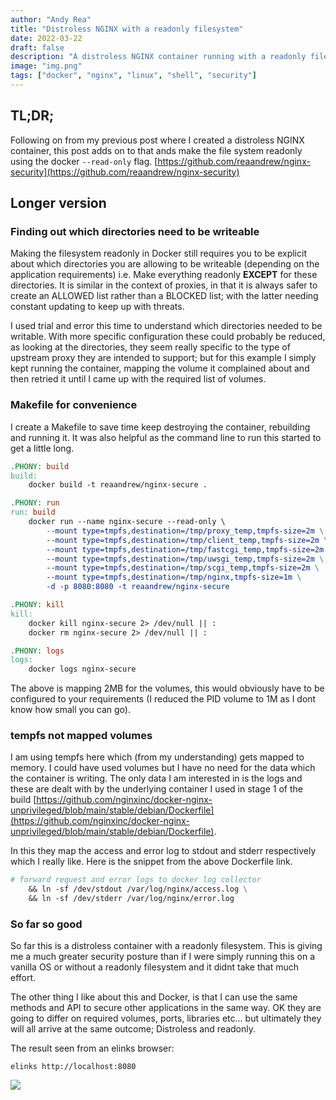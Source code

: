 ```yaml
---
author: "Andy Rea"
title: "Distroless NGINX with a readonly filesystem"
date: 2022-03-22
draft: false
description: "A distroless NGINX container running with a readonly filesystem"
image: "img.png"
tags: ["docker", "nginx", "linux", "shell", "security"]
---
```


## TL;DR;

Following on from my previous post where I created a distroless NGINX container, this post adds on to that ands make the file system readonly using the docker `--read-only` flag.  [https://github.com/reaandrew/nginx-security](https://github.com/reaandrew/nginx-security)

## Longer version

### Finding out which directories need to be writeable

Making the filesystem readonly in Docker still requires you to be explicit about which directories you are allowing to be writeable (depending on the application requirements) i.e. Make everything readonly **EXCEPT** for these directories.  It is similar in the context of proxies, in that it is always safer to create an ALLOWED list rather than a BLOCKED list; with the latter needing constant updating to keep up with threats.

I used trial and error this time to understand which directories needed to be writable.  With more specific configuration these could probably be reduced, as looking at the directories, they seem really specific to the type of upstream proxy they are intended to support; but for this example I simply kept running the container, mapping the volume it complained about and then retried it until I came up with the required list of volumes.

### Makefile for convenience

I create a Makefile to save time keep destroying the container, rebuilding and running it.  It was also helpful as the command line to run this started to get a little long. 

```Makefile
.PHONY: build
build:
	docker build -t reaandrew/nginx-secure .

.PHONY: run
run: build
	docker run --name nginx-secure --read-only \
		--mount type=tmpfs,destination=/tmp/proxy_temp,tmpfs-size=2m \
		--mount type=tmpfs,destination=/tmp/client_temp,tmpfs-size=2m \
		--mount type=tmpfs,destination=/tmp/fastcgi_temp,tmpfs-size=2m \
		--mount type=tmpfs,destination=/tmp/uwsgi_temp,tmpfs-size=2m \
		--mount type=tmpfs,destination=/tmp/scgi_temp,tmpfs-size=2m \
		--mount type=tmpfs,destination=/tmp/nginx,tmpfs-size=1m \
		-d -p 8080:8080 -t reaandrew/nginx-secure

.PHONY: kill
kill:
	docker kill nginx-secure 2> /dev/null || :
	docker rm nginx-secure 2> /dev/null || :

.PHONY: logs
logs:
	docker logs nginx-secure
```

The above is mapping 2MB for the volumes, this would obviously have to be configured to your requirements (I reduced the PID volume to 1M as I dont know how small you can go).

### tempfs not mapped volumes

I am using tempfs here which (from my understanding) gets mapped to memory.  I could have used volumes but I have no need for the data which the container is writing.  The only data I am interested in is the logs and these are dealt with by the underlying container I used in stage 1 of the build [https://github.com/nginxinc/docker-nginx-unprivileged/blob/main/stable/debian/Dockerfile](https://github.com/nginxinc/docker-nginx-unprivileged/blob/main/stable/debian/Dockerfile).

In this they map the access and error log to stdout and stderr respectively which I really like.  Here is the snippet from the above Dockerfile link.

```Dockerfile
# forward request and error logs to docker log collector
    && ln -sf /dev/stdout /var/log/nginx/access.log \
    && ln -sf /dev/stderr /var/log/nginx/error.log
```

### So far so good

So far this is a distroless container with a readonly filesystem.  This is giving me a much greater security posture than if I were simply running this on a vanilla OS or without a readonly filesystem and it didnt take that much effort.

The other thing I like about this and Docker, is that I can use the same methods and API to secure other applications in the same way.  OK they are going to differ on required volumes, ports, libraries etc... but ultimately they will all arrive at the same outcome; Distroless and readonly.


The result seen from an elinks browser:

```shell
elinks http://localhost:8080
```

![](/images/img.png)